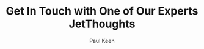 ---
title: Get In Touch with One of Our Experts JetThoughts
description: "Contact JetThoughts for free consultation: Technical strategy, MVP planning, team scaling. 18+ years expertise, 95% retention. Start your project today ✓"
author: Paul Keen
type: page
slug: contact-us
layout: contact-us

metatags:
  image: og-contact-us.jpg

---